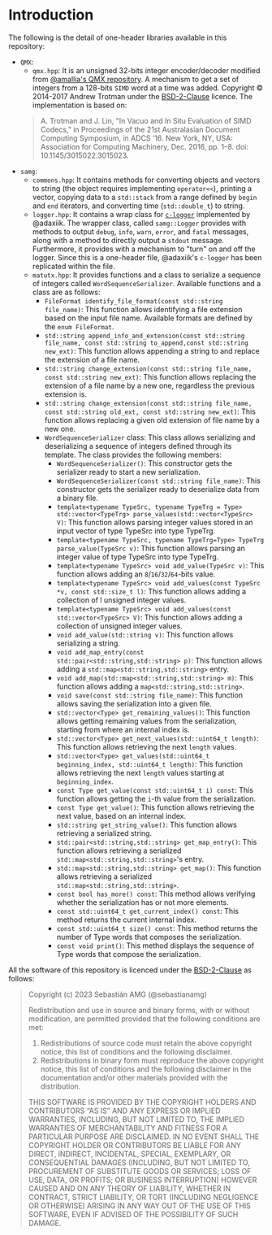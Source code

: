 # Introduction

The following is the detail of one-header libraries available in this repository:
* `QMX`:
  * `qmx.hpp`: It is an unsigned 32-bits integer encoder/decoder modified from [@amallia's QMX repository](https://github.com/amallia/QMX). A mechanism to get a set of integers from a 128-bits `SIMD` word at a time was added. Copyright © 2014-2017 Andrew Trotman under the [BSD-2-Clause](https://opensource.org/license/bsd-2-clause/) licence. The implementation is based on:
  > A. Trotman and J. Lin, "In Vacuo and In Situ Evaluation of SIMD Codecs," in Proceedings of the 21st Australasian Document Computing Symposium, in ADCS ’16. New York, NY, USA: Association for Computing Machinery, Dec. 2016, pp. 1–8. doi: 10.1145/3015022.3015023. 
* `samg`:
  * `commons.hpp`: It contains methods for converting objects and vectors to string (the object requires implementing `operator<<`), printing a vector, copying data to a `std::stack` from a range defined by `begin` and `end` iterators, and converting time (`std::double_t`) to string.  
  * `logger.hpp`: It contains a wrap class for [`c-logger`](https://github.com/adaxiik/c-logger) implemented by @adaxiik. The wrapper class, called `samg::Logger` provides with methods to output `debug`, `info`, `warn`, `error`, and `fatal` messages, along with a method to directly output a `stdout` message. Furthermore, it provides with a mechanism to "turn" on and off the logger. Since this is a one-header file, @adaxiik's `c-logger` has been replicated within the file. 
  * `matutx.hpp`: It provides functions and a class to serialize a sequence of integers called `WordSequenceSerializer`. Available functions and a class are as follows:
    * `FileFormat identify_file_format(const std::string file_name)`: This function allows identifying a file extension based on the input file name. Available formats are defined by the `enum FileFormat`. 
    * `std::string append_info_and_extension(const std::string file_name, const std::string to_append,const std::string new_ext)`: This function allows appending a string to and replace the extension of a file name. 
    * `std::string change_extension(const std::string file_name, const std::string new_ext)`: This function allows replacing the extension of a file name by a new one, regardless the previous extension is.
    * `std::string change_extension(const std::string file_name, const std::string old_ext, const std::string new_ext)`: This function allows replacing a given old extension of file name by a new one.
    * `WordSequenceSerializer` class: This class allows serializing and deserializing a sequence of integers defined through its template. The class provides the following members:
      * `WordSequenceSerializer()`: This constructor gets the serializer ready to start a new serialization. 
      *  `WordSequenceSerializer(const std::string file_name)`: This constructor gets the serializer ready to deserialize data from a binary file.
      * `template<typename TypeSrc, typename TypeTrg = Type> std::vector<TypeTrg> parse_values(std::vector<TypeSrc> V)`: This function allows parsing integer values stored in an input vector of type TypeSrc into type TypeTrg.
      * `template<typename TypeSrc, typename TypeTrg=Type> TypeTrg parse_value(TypeSrc v)`: This function allows parsing an integer value of type TypeSrc into type TypeTrg.
      * `template<typename TypeSrc> void add_value(TypeSrc v)`: This function allows adding an `8`/`16`/`32`/`64`-bits value. 
      * `template<typename TypeSrc> void add_values(const TypeSrc *v, const std::size_t l)`: This function allows adding a collection of l unsigned integer values.
      * `template<typename TypeSrc> void add_values(const std::vector<TypeSrc> V)`: This function allows adding a collection of unsigned integer values. 
      * `void add_value(std::string v)`: This function allows serializing a string.
      * `void add_map_entry(const std::pair<std::string,std::string> p)`: This function allows adding a `std::map<std::string,std::string>` entry.
      * `void add_map(std::map<std::string,std::string> m)`: This function allows adding a `map<std::string,std::string>`.
      * `void save(const std::string file_name)`: This function allows saving the serialization into a given file. 
      * `std::vector<Type> get_remaining_values()`: This function allows getting remaining values from the serialization, starting from where an internal index is.
      * `std::vector<Type> get_next_values(std::uint64_t length)`: This function allows retrieving the next `length` values. 
      * `std::vector<Type> get_values(std::uint64_t beginning_index, std::uint64_t length)`: This function allows retrieving the next `length` values starting at `beginning_index`.
      * `const Type get_value(const std::uint64_t i) const`: This function allows getting the `i`-th value from the serialization. 
      * `const Type get_value()`: This function allows retrieving the next value, based on an internal index. 
      * `std::string get_string_value()`: This function allows retrieving a serialized string. 
      * `std::pair<std::string,std::string> get_map_entry()`: This function allows retrieving a serialized `std::map<std::string,std::string>`'s entry.
      * `std::map<std::string,std::string> get_map()`: This function allows retrieving a serialized `std::map<std::string,std::string>`.
      * `const bool has_more() const`: This method allows verifying whether the serialization has or not more elements. 
      * `const std::uint64_t get_current_index() const`: This method returns the current internal index.
      * `const std::uint64_t size() const`: This method returns the number of Type words that composes the serialization. 
      * `const void print()`: This method displays the sequence of Type words that compose the serialization.

All the software of this repository is licenced under the [BSD-2-Clause](https://opensource.org/license/bsd-2-clause/) as follows:

> Copyright (c) 2023 Sebastián AMG (@sebastianamg)
>
> Redistribution and use in source and binary forms, with or without modification, are permitted provided that the following conditions are met:
> 1. Redistributions of source code must retain the above copyright notice, this list of conditions and the following disclaimer.
> 2. Redistributions in binary form must reproduce the above copyright notice, this list of conditions and the following disclaimer in the documentation and/or other materials provided with the distribution.
>
> THIS SOFTWARE IS PROVIDED BY THE COPYRIGHT HOLDERS AND CONTRIBUTORS “AS IS” AND ANY EXPRESS OR IMPLIED WARRANTIES, INCLUDING, BUT NOT LIMITED TO, THE IMPLIED WARRANTIES OF MERCHANTABILITY AND FITNESS FOR A PARTICULAR PURPOSE ARE DISCLAIMED. IN NO EVENT SHALL THE COPYRIGHT HOLDER OR CONTRIBUTORS BE LIABLE FOR ANY DIRECT, INDIRECT, INCIDENTAL, SPECIAL, EXEMPLARY, OR CONSEQUENTIAL DAMAGES (INCLUDING, BUT NOT LIMITED TO, PROCUREMENT OF SUBSTITUTE GOODS OR SERVICES; LOSS OF USE, DATA, OR PROFITS; OR BUSINESS INTERRUPTION) HOWEVER CAUSED AND ON ANY THEORY OF LIABILITY, WHETHER IN CONTRACT, STRICT LIABILITY, OR TORT (INCLUDING NEGLIGENCE OR OTHERWISE) ARISING IN ANY WAY OUT OF THE USE OF THIS SOFTWARE, EVEN IF ADVISED OF THE POSSIBILITY OF SUCH DAMAGE.